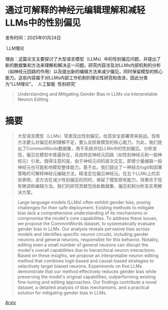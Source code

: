 # 通过可解释的神经元编辑理解和减轻LLMs中的性别偏见

发布时间：2025年01月24日

`LLM理论

理由：这篇论文主要探讨了大型语言模型（LLMs）中的性别偏见问题，并提出了新的数据集和方法来理解和解决这一问题。研究内容涉及对LLMs内部机制的分析（如神经元回路的作用）以及提出新的编辑方法来减少偏见，同时保留模型的核心能力。这些内容属于对LLMs内部工作机制的理论性研究和改进，因此分类为“LLM理论”。` `人工智能` `性别研究`

> Understanding and Mitigating Gender Bias in LLMs via Interpretable Neuron Editing

# 摘要

> 大型语言模型（LLMs）常表现出性别偏见，给其安全部署带来挑战。现有方法要么对偏见机制理解不足，要么会损害模型的核心能力。为此，我们提出了CommonWords数据集，用于系统评估LLMs中的性别偏见。分析发现，偏见在模型中普遍存在，且由特定神经元回路（如性别神经元和一般神经元）引发。值得注意的是，由于神经元间的层次交互，即使少量编辑一般神经元也可能影响模型整体能力。基于此，我们提出了一种结合logit和因果策略的可解释神经元编辑方法，精准定位偏见神经元。在五个LLMs上的实验表明，该方法在减少性别偏见的同时，保留了模型原有能力，效果优于现有微调和编辑方法。我们的研究贡献包括新数据集、偏见机制分析及实用解决方案。

> Large language models (LLMs) often exhibit gender bias, posing challenges for their safe deployment. Existing methods to mitigate bias lack a comprehensive understanding of its mechanisms or compromise the model's core capabilities. To address these issues, we propose the CommonWords dataset, to systematically evaluate gender bias in LLMs. Our analysis reveals pervasive bias across models and identifies specific neuron circuits, including gender neurons and general neurons, responsible for this behavior. Notably, editing even a small number of general neurons can disrupt the model's overall capabilities due to hierarchical neuron interactions. Based on these insights, we propose an interpretable neuron editing method that combines logit-based and causal-based strategies to selectively target biased neurons. Experiments on five LLMs demonstrate that our method effectively reduces gender bias while preserving the model's original capabilities, outperforming existing fine-tuning and editing approaches. Our findings contribute a novel dataset, a detailed analysis of bias mechanisms, and a practical solution for mitigating gender bias in LLMs.

[Arxiv](https://arxiv.org/abs/2501.14457)